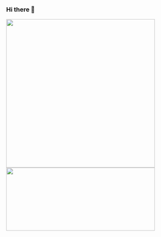 ### Hi there 👋
<div>
  <img src="https://github-readme-stats.vercel.app/api?username=igor-rib-souza&show_icons=true&theme=dracula" width="400">
  <img height="170em" width="400em" src="https://github-readme-stats.vercel.app/api/top-langs/?">
</div>
<!--
**igor-rib-souza/igor-rib-souza** is a ✨ _special_ ✨ repository because its `README.md` (this file) appears on your GitHub profile.

Here are some ideas to get you started:

- 🔭 I’m currently working on ...
- 🌱 I’m currently learning ...
- 👯 I’m looking to collaborate on ...
- 🤔 I’m looking for help with ...
- 💬 Ask me about ...
- 📫 How to reach me: ...
- 😄 Pronouns: ...
- ⚡ Fun fact: ...
-->
